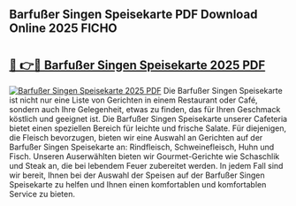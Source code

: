 ## Barfußer Singen Speisekarte PDF Download Online 2025 FlCHO

# <h2><a href="http://gca98l.nevu.top/?p=Barfu%c3%9fer+Singen+Speisekarte">🔗 👉🔴 Barfußer Singen Speisekarte 2025 PDF</a></h2>

[![Barfußer Singen Speisekarte 2025 PDF](https://i.imgur.com/dBaPXMq.png)](http://gca98l.nevu.top/?p=Barfu%c3%9fer+Singen+Speisekarte)
Die Barfußer Singen Speisekarte ist nicht nur eine Liste von Gerichten in einem Restaurant oder Café, sondern auch Ihre Gelegenheit, etwas zu finden, das für Ihren Geschmack köstlich und geeignet ist. Die Barfußer Singen Speisekarte unserer Cafeteria bietet einen speziellen Bereich für leichte und frische Salate. Für diejenigen, die Fleisch bevorzugen, bieten wir eine Auswahl an Gerichten auf der Barfußer Singen Speisekarte an: Rindfleisch, Schweinefleisch, Huhn und Fisch. Unseren Auserwählten bieten wir Gourmet-Gerichte wie Schaschlik und Steak an, die bei lebendem Feuer zubereitet werden. In jedem Fall sind wir bereit, Ihnen bei der Auswahl der Speisen auf der Barfußer Singen Speisekarte zu helfen und Ihnen einen komfortablen und komfortablen Service zu bieten.
